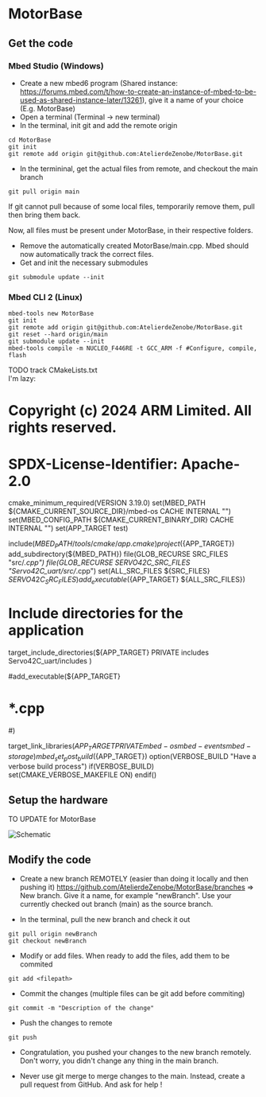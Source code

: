 # MotorBase

## Get the code

### Mbed Studio (Windows)
- Create a new mbed6 program (Shared instance: https://forums.mbed.com/t/how-to-create-an-instance-of-mbed-to-be-used-as-shared-instance-later/13261), give it a name of your choice (E.g. MotorBase)
- Open a terminal (Terminal -> new terminal)  
- In the terminal, init git and add the remote origin
```
cd MotorBase
git init
git remote add origin git@github.com:AtelierdeZenobe/MotorBase.git
```
- In the termininal, get the actual files from remote, and checkout the main branch
```
git pull origin main
```
If git cannot pull because of some local files, temporarily remove them, pull then bring them back.  

Now, all files must be present under MotorBase, in their respective folders.
- Remove the automatically created MotorBase/main.cpp. Mbed should now automatically track the correct files. 
- Get and init the necessary submodules
```
git submodule update --init
```
### Mbed CLI 2 (Linux)
```
mbed-tools new MotorBase
git init
git remote add origin git@github.com:AtelierdeZenobe/MotorBase.git
git reset --hard origin/main
git submodule update --init
mbed-tools compile -m NUCLEO_F446RE -t GCC_ARM -f #Configure, compile, flash
```
TODO track CMakeLists.txt  
I'm lazy:  
# Copyright (c) 2024 ARM Limited. All rights reserved.
# SPDX-License-Identifier: Apache-2.0
cmake_minimum_required(VERSION 3.19.0)
set(MBED_PATH ${CMAKE_CURRENT_SOURCE_DIR}/mbed-os CACHE INTERNAL "")
set(MBED_CONFIG_PATH ${CMAKE_CURRENT_BINARY_DIR} CACHE INTERNAL "")
set(APP_TARGET test)

include(${MBED_PATH}/tools/cmake/app.cmake)
project(${APP_TARGET})
add_subdirectory(${MBED_PATH})
file(GLOB_RECURSE SRC_FILES "src/*.cpp")
file(GLOB_RECURSE SERVO42C_SRC_FILES "Servo42C_uart/src/*.cpp")
set(ALL_SRC_FILES ${SRC_FILES} ${SERVO42C_SRC_FILES})
add_executable(${APP_TARGET} ${ALL_SRC_FILES})

# Include directories for the application
target_include_directories(${APP_TARGET} PRIVATE
    includes
    Servo42C_uart/includes
)

#add_executable(${APP_TARGET}
#    *.cpp
#)

target_link_libraries(${APP_TARGET} PRIVATE
    mbed-os
    mbed-events
    mbed-storage
)
mbed_set_post_build(${APP_TARGET})
option(VERBOSE_BUILD "Have a verbose build process")
if(VERBOSE_BUILD)
    set(CMAKE_VERBOSE_MAKEFILE ON)
endif()

## Setup the hardware

TO UPDATE for MotorBase

![Schematic](./images/Servo42C_uart.png)

## Modify the code

- Create a new branch REMOTELY (easier than doing it locally and then pushing it)
https://github.com/AtelierdeZenobe/MotorBase/branches => New branch.
Give it a name, for example "newBranch". Use your currently checked out branch (main) as the source branch.

- In the terminal, pull the new branch and check it out
```
git pull origin newBranch
git checkout newBranch
```

- Modify or add files. When ready to add the files, add them to be commited
```
git add <filepath>
```

- Commit the changes (multiple files can be git add before commiting)
```
git commit -m "Description of the change"
``` 

- Push the changes to remote
```
git push
```

- Congratulation, you pushed your changes to the new branch remotely. Don't worry, you didn't change any thing in the main branch.

- Never use git merge to merge changes to the main. Instead, create a pull request from GitHub. And ask for help !
